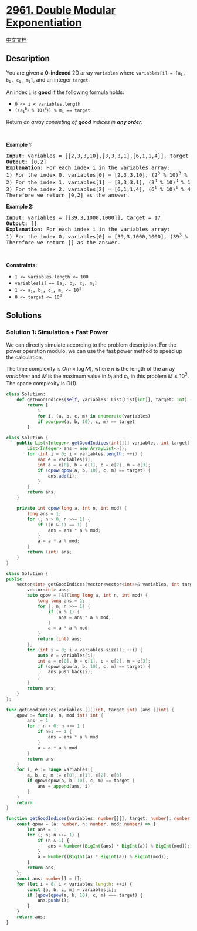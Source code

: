 # [2961. Double Modular Exponentiation](https://leetcode.com/problems/double-modular-exponentiation)

[中文文档](./solution/2900-2999/2961.Double%20Modular%20Exponentiation/README.md)

<!-- tags:Array,Math,Simulation -->

## Description

<p>You are given a <strong>0-indexed</strong> 2D array <code>variables</code> where <code>variables[i] = [a<sub>i</sub>, b<sub>i</sub>, c<sub>i,</sub> m<sub>i</sub>]</code>, and an integer <code>target</code>.</p>

<p>An index <code>i</code> is <strong>good</strong> if the following formula holds:</p>

<ul>
	<li><code>0 &lt;= i &lt; variables.length</code></li>
	<li><code>((a<sub>i</sub><sup>b<sub>i</sub></sup> % 10)<sup>c<sub>i</sub></sup>) % m<sub>i</sub> == target</code></li>
</ul>

<p>Return <em>an array consisting of <strong>good</strong> indices in <strong>any order</strong></em>.</p>

<p>&nbsp;</p>
<p><strong class="example">Example 1:</strong></p>

<pre>
<strong>Input:</strong> variables = [[2,3,3,10],[3,3,3,1],[6,1,1,4]], target = 2
<strong>Output:</strong> [0,2]
<strong>Explanation:</strong> For each index i in the variables array:
1) For the index 0, variables[0] = [2,3,3,10], (2<sup>3</sup> % 10)<sup>3</sup> % 10 = 2.
2) For the index 1, variables[1] = [3,3,3,1], (3<sup>3</sup> % 10)<sup>3</sup> % 1 = 0.
3) For the index 2, variables[2] = [6,1,1,4], (6<sup>1</sup> % 10)<sup>1</sup> % 4 = 2.
Therefore we return [0,2] as the answer.
</pre>

<p><strong class="example">Example 2:</strong></p>

<pre>
<strong>Input:</strong> variables = [[39,3,1000,1000]], target = 17
<strong>Output:</strong> []
<strong>Explanation:</strong> For each index i in the variables array:
1) For the index 0, variables[0] = [39,3,1000,1000], (39<sup>3</sup> % 10)<sup>1000</sup> % 1000 = 1.
Therefore we return [] as the answer.
</pre>

<p>&nbsp;</p>
<p><strong>Constraints:</strong></p>

<ul>
	<li><code>1 &lt;= variables.length &lt;= 100</code></li>
	<li><code>variables[i] == [a<sub>i</sub>, b<sub>i</sub>, c<sub>i</sub>, m<sub>i</sub>]</code></li>
	<li><code>1 &lt;= a<sub>i</sub>, b<sub>i</sub>, c<sub>i</sub>, m<sub>i</sub> &lt;= 10<sup>3</sup></code></li>
	<li><code><font face="monospace">0 &lt;= target &lt;= 10<sup>3</sup></font></code></li>
</ul>

## Solutions

### Solution 1: Simulation + Fast Power

We can directly simulate according to the problem description. For the power operation modulo, we can use the fast power method to speed up the calculation.

The time complexity is $O(n \times \log M)$, where $n$ is the length of the array $variables$; and $M$ is the maximum value in $b_i$ and $c_i$, in this problem $M \le 10^3$. The space complexity is $O(1)$.

<!-- tabs:start -->

```python
class Solution:
    def getGoodIndices(self, variables: List[List[int]], target: int) -> List[int]:
        return [
            i
            for i, (a, b, c, m) in enumerate(variables)
            if pow(pow(a, b, 10), c, m) == target
        ]
```

```java
class Solution {
    public List<Integer> getGoodIndices(int[][] variables, int target) {
        List<Integer> ans = new ArrayList<>();
        for (int i = 0; i < variables.length; ++i) {
            var e = variables[i];
            int a = e[0], b = e[1], c = e[2], m = e[3];
            if (qpow(qpow(a, b, 10), c, m) == target) {
                ans.add(i);
            }
        }
        return ans;
    }

    private int qpow(long a, int n, int mod) {
        long ans = 1;
        for (; n > 0; n >>= 1) {
            if ((n & 1) == 1) {
                ans = ans * a % mod;
            }
            a = a * a % mod;
        }
        return (int) ans;
    }
}
```

```cpp
class Solution {
public:
    vector<int> getGoodIndices(vector<vector<int>>& variables, int target) {
        vector<int> ans;
        auto qpow = [&](long long a, int n, int mod) {
            long long ans = 1;
            for (; n; n >>= 1) {
                if (n & 1) {
                    ans = ans * a % mod;
                }
                a = a * a % mod;
            }
            return (int) ans;
        };
        for (int i = 0; i < variables.size(); ++i) {
            auto e = variables[i];
            int a = e[0], b = e[1], c = e[2], m = e[3];
            if (qpow(qpow(a, b, 10), c, m) == target) {
                ans.push_back(i);
            }
        }
        return ans;
    }
};
```

```go
func getGoodIndices(variables [][]int, target int) (ans []int) {
	qpow := func(a, n, mod int) int {
		ans := 1
		for ; n > 0; n >>= 1 {
			if n&1 == 1 {
				ans = ans * a % mod
			}
			a = a * a % mod
		}
		return ans
	}
	for i, e := range variables {
		a, b, c, m := e[0], e[1], e[2], e[3]
		if qpow(qpow(a, b, 10), c, m) == target {
			ans = append(ans, i)
		}
	}
	return
}
```

```ts
function getGoodIndices(variables: number[][], target: number): number[] {
    const qpow = (a: number, n: number, mod: number) => {
        let ans = 1;
        for (; n; n >>= 1) {
            if (n & 1) {
                ans = Number((BigInt(ans) * BigInt(a)) % BigInt(mod));
            }
            a = Number((BigInt(a) * BigInt(a)) % BigInt(mod));
        }
        return ans;
    };
    const ans: number[] = [];
    for (let i = 0; i < variables.length; ++i) {
        const [a, b, c, m] = variables[i];
        if (qpow(qpow(a, b, 10), c, m) === target) {
            ans.push(i);
        }
    }
    return ans;
}
```

<!-- tabs:end -->

<!-- end -->
